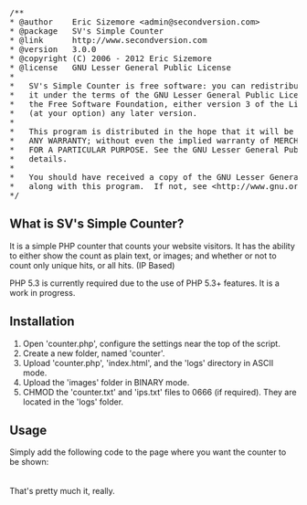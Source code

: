 <pre>
/**
* @author    Eric Sizemore &lt;admin@secondversion.com&gt;
* @package   SV's Simple Counter
* @link      http://www.secondversion.com
* @version   3.0.0
* @copyright (C) 2006 - 2012 Eric Sizemore
* @license   GNU Lesser General Public License
*
*	SV's Simple Counter is free software: you can redistribute it and/or modify
*	it under the terms of the GNU Lesser General Public License as published by
*	the Free Software Foundation, either version 3 of the License, or
*	(at your option) any later version.
*
*	This program is distributed in the hope that it will be useful, but WITHOUT 
*	ANY WARRANTY; without even the implied warranty of MERCHANTABILITY or FITNESS 
*	FOR A PARTICULAR PURPOSE. See the GNU Lesser General Public License for more 
*	details.
*
*	You should have received a copy of the GNU Lesser General Public License
*	along with this program.  If not, see &lt;http://www.gnu.org/licenses/&gt;.
*/
</pre>


<h2>What is SV's Simple Counter?</h2>
It is a simple PHP counter that counts your website visitors. It has the ability to 
either show the count as plain text, or images; and whether or not to count only 
unique hits, or all hits. (IP Based)

PHP 5.3 is currently required due to the use of PHP 5.3+ features. It is a work in progress.

<h2>Installation</h2>
<ol>
	<li>Open 'counter.php', configure the settings near the top of the script.</li>
	<li>Create a new folder, named 'counter'.</li>
	<li>Upload 'counter.php', 'index.html', and the 'logs' directory in ASCII mode.</li>
	<li>Upload the 'images' folder in BINARY mode.</li>
	<li>CHMOD the 'counter.txt' and 'ips.txt' files to 0666 (if required). They are located in the 'logs' folder.</li>
</ol>

<h2>Usage</h2>
Simply add the following code to the page where you want the counter to be shown:<br />
<code><?php include './counter/counter.php'; ?></code>
<br />
<br />
That's pretty much it, really.